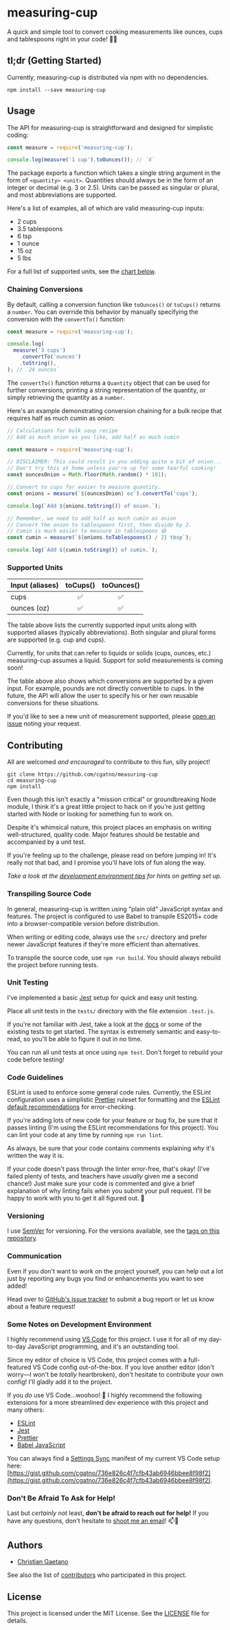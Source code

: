 # measuring-cup

A quick and simple tool to convert cooking measurements like ounces, cups and
tablespoons right in your code! 📏🥛

## tl;dr (Getting Started)

Currently, measuring-cup is distributed via npm with no dependencies.

    npm install --save measuring-cup

## Usage

The API for measuring-cup is straightforward and designed for simplistic coding:

```javascript
const measure = require('measuring-cup');

console.log(measure('1 cup').toOunces()); // `8`
```

The package exports a function which takes a single string argument in the form
of `<quantity> <unit>`. Quantities should always be in the form of an integer or
decimal (e.g. 3 or 2.5). Units can be passed as singular or plural, and most
abbreviations are supported.

Here's a list of examples, all of which are valid measuring-cup inputs:

* 2 cups
* 3.5 tablespoons
* 6 tsp
* 1 ounce
* 15 oz
* 5 lbs

For a full list of supported units, see the [chart below](#supported-units).

### Chaining Conversions

By default, calling a conversion function like `toOunces()` or `toCups()`
returns a `number`. You can override this behavior by manually specifying the
conversion with the `convertTo()` function:

```javascript
const measure = require('measuring-cup');

console.log(
  measure('3 cups')
    .convertTo('ounces')
    .toString(),
); // `24 ounces`
```

The `convertTo()` function returns a `Quantity` object that can be used for
further conversions, printing a string representation of the quantity, or simply
retrieving the quantity as a `number`.

Here's an example demonstrating conversion chaining for a bulk recipe that
requires half as much cumin as onion:

```javascript
// Calculations for bulk soup recipe
// Add as much onion as you like, add half as much cumin

const measure = require('measuring-cup');

// DISCLAIMER: This could result in you adding quite a bit of onion...
// Don't try this at home unless you're up for some tearful cooking!
const ouncesOnion = Math.floor(Math.random() * 101);

// Convert to cups for easier to measure quantity.
const onions = measure(`${ouncesOnion} oz`).convertTo('cups');

console.log(`Add ${onions.toString()} of onion.`);

// Remember, we need to add half as much cumin as onion
// Convert the onion to tablespoons first, then divide by 2.
// Cumin is much easier to measure in tablespoons 😅
const cumin = measure(`${onions.toTablespoons() / 2} tbsp`);

console.log(`Add ${cumin.toString()} of cumin.`);
```

### Supported Units

| Input (aliases) | toCups() | toOunces() |
| --------------- | :------: | :--------: |
| cups            |    ✅    |     ✅     |
| ounces (oz)     |    ✅    |     ✅     |

The table above lists the currently supported input units along with supported
aliases (typically abbreviations). Both singular and plural forms are supported
(e.g. cup and cups).

Currently, for units that can refer to liquids or solids (cups, ounces, etc.)
measuring-cup assumes a liquid. Support for solid measurements is coming soon!

The table above also shows which conversions are supported by a given input. For
example, pounds are not directly convertible to cups. In the future, the API
will allow the user to specify his or her own reusable conversions for these
situations.

If you'd like to see a new unit of measurement supported, please
[open an issue](https://github.com/cgatno/measuring-cup/issues) noting your
request.

## Contributing

All are welcomed _and encouraged_ to contribute to this fun, silly project!

    git clone https://github.com/cgatno/measuring-cup
    cd measuring-cup
    npm install

Even though this isn't exactly a "mission critical" or groundbreaking Node
module, I think it's a great little project to hack on if you're just getting
started with Node or looking for something fun to work on.

Despite it's whimsical nature, this project places an emphasis on writing
well-structured, quality code. Major features should be testable and accompanied
by a unit test.

If you're feeling up to the challenge, please read on before jumping in! It's
really not that bad, and I promise you'll have lots of fun along the way.

_Take a look at the
[development environment tips](#some-notes-on-development-environment) for hints
on getting set up._

### Transpiling Source Code

In general, measuring-cup is written using "plain old" JavaScript syntax and
features. The project is configured to use Babel to transpile ES2015+ code into
a browser-compatible version before distribution.

When writing or editing code, always use the `src/` directory and prefer newer
JavaScript features if they're more efficient than alternatives.

To transpile the source code, use `npm run build`. You should always rebuild the
project before running tests.

### Unit Testing

I've implemented a basic [Jest](https://facebook.github.io/jest/) setup for
quick and easy unit testing.

Place all unit tests in the `tests/` directory with the file extension
`.test.js`.

If you're not familiar with Jest, take a look at the
[docs](https://facebook.github.io/jest/docs/en/getting-started.html) or some of
the existing tests to get started. The syntax is extremely semantic and
easy-to-read, so you'll be able to figure it out in no time.

You can run all unit tests at once using `npm test`. Don't forget to rebuild
your code before testing!

### Code Guidelines

ESLint is used to enforce some general code rules. Currently, the ESLint
configuration uses a simplistic [Prettier](https://prettier.io/) ruleset for
formatting and the
[ESLint default recommendations](https://eslint.org/docs/rules/) for
error-checking.

If you're adding lots of new code for your feature or bug fix, be sure that it
passes linting (I'm using the ESLint recommendations for this project). You can
lint your code at any time by running `npm run lint`.

As always, be sure that your code contains comments explaining _why_ it's
written the way it is.

If your code doesn't pass through the linter error-free, that's okay! (I've
failed plenty of tests, and teachers have _usually_ given me a second chance!)
Just make sure your code is commented and give a brief explanation of why
linting fails when you submit your pull request. I'll be happy to work with you
to get it all figured out. 🙂

### Versioning

I use [SemVer](http://semver.org/) for versioning. For the versions available,
see the [tags on this repository](https://github.com/cgatno/measuring-cup/tags).

### Communication

Even if you don't want to work on the project yourself, you can help out a lot
just by reporting any bugs you find or enhancements you want to see added!

Head over to [GitHub's issue tracker](https://github.com/your/project/issues) to
submit a bug report or let us know about a feature request!

### Some Notes on Development Environment

I highly recommend using [VS Code](https://code.visualstudio.com/) for this
project. I use it for all of my day-to-day JavaScript programming, and it's an
outstanding tool.

Since my editor of choice is VS Code, this project comes with a full-featured VS
Code config out-of-the-box. If you love another editor (don't worry—I won't be
_totally_ heartbroken), don't hesitate to contribute your own config! I'll
gladly add it to the project.

If you _do_ use VS Code...woohoo! 🎉 I highly recommend the following extensions
for a more streamlined dev experience with this project and many others:

* [ESLint](https://marketplace.visualstudio.com/items?itemName=dbaeumer.vscode-eslint)
* [Jest](https://marketplace.visualstudio.com/items?itemName=Orta.vscode-jest)
* [Prettier](https://marketplace.visualstudio.com/items?itemName=esbenp.prettier-vscode)
* [Babel JavaScript](https://marketplace.visualstudio.com/items?itemName=mgmcdermott.vscode-language-babel)

You can always find a
[Settings Sync](https://marketplace.visualstudio.com/items?itemName=Shan.code-settings-sync)
manifest of my current VS Code setup here:
[https://gist.github.com/cgatno/736e826c4f7cfb43ab6946bbee8f98f2](https://gist.github.com/cgatno/736e826c4f7cfb43ab6946bbee8f98f2).

### Don't Be Afraid To Ask for Help!

Last but _certainly_ not least, **don't be afraid to reach out for help!** If
you have any questions, don't hesitate to
[shoot me an email](mailto:hello@christiangaetano.com)! 📫🙌

## Authors

* [Christian Gaetano](http://christiangaetano.com)

See also the list of
[contributors](https://github.com/cgatno/measuring-cup/contributors) who
participated in this project.

## License

This project is licensed under the MIT License. See the [LICENSE](LICENSE) file
for details.
